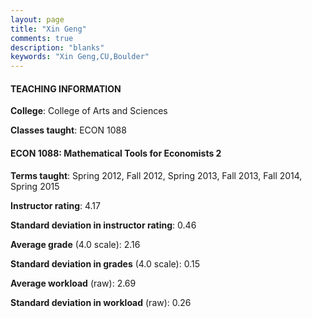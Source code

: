 ```yaml
---
layout: page
title: "Xin Geng" 
comments: true
description: "blanks"
keywords: "Xin Geng,CU,Boulder"
---
```

<head>
<script src="https://ajax.googleapis.com/ajax/libs/jquery/2.1.3/jquery.min.js"></script>
<script src="https://dl.dropboxusercontent.com/s/pc42nxpaw1ea4o9/highcharts.js?dl=0"></script>
<!-- <script src="../assets/js/highcharts.js"></script> -->
<style type="text/css">@font-face {
	font-family: "Bebas Neue";
	src: url(https://www.filehosting.org/file/details/544349/BebasNeue Regular.otf) format("opentype");
	}
	h1.Bebas { 
		font-family: "Bebas Neue", Verdana, Tahoma;
	}
</style>
</head>
	   
#### TEACHING INFORMATION

**College**: College of Arts and Sciences

**Classes taught**: ECON 1088

#### ECON 1088: Mathematical Tools for Economists 2

**Terms taught**: Spring 2012, Fall 2012, Spring 2013, Fall 2013, Fall 2014, Spring 2015

**Instructor rating**: 4.17

**Standard deviation in instructor rating**: 0.46

**Average grade** (4.0 scale): 2.16

**Standard deviation in grades** (4.0 scale): 0.15

**Average workload** (raw): 2.69

**Standard deviation in workload** (raw): 0.26

